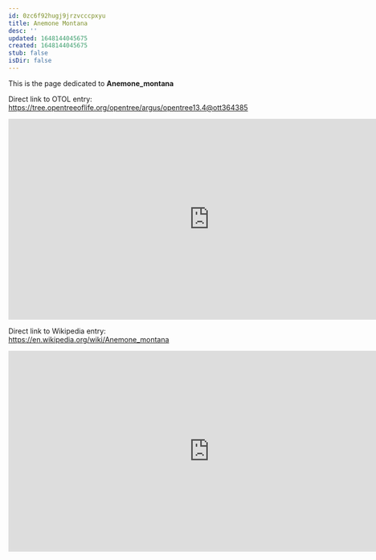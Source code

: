 ```yaml
---
id: 0zc6f92hugj9jrzvcccpxyu
title: Anemone Montana
desc: ''
updated: 1648144045675
created: 1648144045675
stub: false
isDir: false
---
```

This is the page dedicated to **Anemone_montana**


Direct link to OTOL entry: https://tree.opentreeoflife.org/opentree/argus/opentree13.4@ott364385



<html>
    <body>
    <iframe src="https://tree.opentreeoflife.org/opentree/argus/opentree13.4@ott364385"
    width="800" height="400" frameborder="0" allowfullscreen> </iframe>
    </body>
</html>
    


Direct link to Wikipedia entry: https://en.wikipedia.org/wiki/Anemone_montana



<html>
    <body>
    <iframe src="https://en.wikipedia.org/wiki/Anemone_montana"
    width="800" height="400" frameborder="0" allowfullscreen> </iframe>
    </body>
</html>
    
